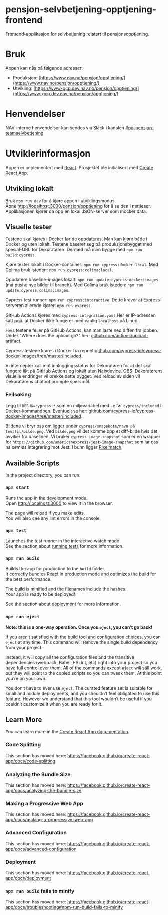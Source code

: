 # pensjon-selvbetjening-opptjening-frontend

Frontend-applikasjon for selvbetjening relatert til pensjonsopptjening.

# Bruk

Appen kan nås på følgende adresser: 
- Produksjon: [https://www.nav.no/pensjon/opptjening/](https://www.nav.no/pensjon/opptjening/)
- Utvikling: [https://www-gcp.dev.nav.no/pensjon/opptjening/](https://www-gcp.dev.nav.no/pensjon/opptjening/)

# Henvendelser

NAV-interne henvendelser kan sendes via Slack i kanalen [#po-pensjon-teamselvbetjening](https://nav-it.slack.com/archives/C014M7U1GBY).

# Utviklerinformasjon

Appen er implementert med [React](https://reactjs.org/).
Prosjektet ble initialisert med [Create React App](https://github.com/facebook/create-react-app).

## Utvikling lokalt

Bruk `npm run dev` for å kjøre appen i utviklingsmodus.<br/> 
Åpne [http://localhost:3000/pensjon/opptjening](http://localhost:3000/pensjon/opptjening) for å se den i nettleser.
Applikasjonen kjører da opp en lokal JSON-server som mocker data.

## Visuelle tester
Testene skal kjøres i Docker før de oppdateres. Man kan kjøre både i Docker og uten lokalt.
Testene baserer seg på produksjonsbygget med spesial-URL for Dekoratøren. Dermed må 
man bygge med `npm run build:cypress`.

Kjøre tester lokalt i Docker-container: `npm run cypress:docker:local`. Med Colima bruk isteden: `npm run cypress:colima:local`.

Oppdatere baseline-images lokalt: `npm run update:cypress:docker:images` (må pushe nye bilder til branch). Med Colima bruk isteden: `npm run update:cypress:colima:images`.

Cypress test runner: `npm run cypress:interactive`. Dette krever at Express-serveren allerede kjører: `npm run express`.

GitHub Actions kjøres med `cypress-integration.yaml` Her er IP-adressen satt pga. at Docker ikke fungerer med vanlig `localhost` på Linux.

Hvis testene feiler på GitHub Actions, kan man laste ned diffen fra jobben. Under "Where does the upload go?" her: [github.com/actions/upload-artifact](https://github.com/actions/upload-artifact).

Cypress-testene kjøres i Docker fra repoet [github.com/cypress-io/cypress-docker-images/tree/master/included](https://github.com/cypress-io/cypress-docker-images/tree/master/included).

Vi intercepter kall mot innloggingsstatus for Dekoratøren for at det skal fungere likt på GitHub Actions og lokalt uten Naisdevice.
OBS: Dekoratørens visuelle endringer vil brekke dette bygget. Ved reload av siden vil Dekoratørens chatbot prompte spørsmål.

### Feilsøking
Legg til `DEBUG=cypress:*` som en miljøvariabel med `-e` før `cypress/included` i Docker-kommandoen.
Eventuelt se her: [github.com/cypress-io/cypress-docker-images/tree/master/included](https://github.com/cypress-io/cypress-docker-images/tree/master/included).

Bildene vi bryr oss om ligger under `cypress/snapshots/navn på testfil/bilde.png`.
Ved `bilde.png` vil det komme opp et diff-bilde hvis det avviker fra baselinen.
Vi bruker `cypress-image-snapshot` som er en wrapper for `https://github.com/americanexpress/jest-image-snapshot`
som lar oss ha sømløs integrering mot Jest.
I bunn ligger [Pixelmatch](https://github.com/mapbox/pixelmatch).

## Available Scripts

In the project directory, you can run:

### `npm start`

Runs the app in the development mode.<br />
Open [http://localhost:3000](http://localhost:3000) to view it in the browser.

The page will reload if you make edits.<br />
You will also see any lint errors in the console.

### `npm test`

Launches the test runner in the interactive watch mode.<br />
See the section about [running tests](https://facebook.github.io/create-react-app/docs/running-tests) for more information.

### `npm run build`

Builds the app for production to the `build` folder.<br />
It correctly bundles React in production mode and optimizes the build for the best performance.

The build is minified and the filenames include the hashes.<br />
Your app is ready to be deployed!

See the section about [deployment](https://facebook.github.io/create-react-app/docs/deployment) for more information.

### `npm run eject`

**Note: this is a one-way operation. Once you `eject`, you can’t go back!**

If you aren’t satisfied with the build tool and configuration choices, you can `eject` at any time. This command will remove the single build dependency from your project.

Instead, it will copy all the configuration files and the transitive dependencies (webpack, Babel, ESLint, etc) right into your project so you have full control over them. All of the commands except `eject` will still work, but they will point to the copied scripts so you can tweak them. At this point you’re on your own.

You don’t have to ever use `eject`. The curated feature set is suitable for small and middle deployments, and you shouldn’t feel obligated to use this feature. However we understand that this tool wouldn’t be useful if you couldn’t customize it when you are ready for it.

## Learn More

You can learn more in the [Create React App documentation](https://facebook.github.io/create-react-app/docs/getting-started).

### Code Splitting

This section has moved here: https://facebook.github.io/create-react-app/docs/code-splitting

### Analyzing the Bundle Size

This section has moved here: https://facebook.github.io/create-react-app/docs/analyzing-the-bundle-size

### Making a Progressive Web App

This section has moved here: https://facebook.github.io/create-react-app/docs/making-a-progressive-web-app

### Advanced Configuration

This section has moved here: https://facebook.github.io/create-react-app/docs/advanced-configuration

### Deployment

This section has moved here: https://facebook.github.io/create-react-app/docs/deployment

### `npm run build` fails to minify

This section has moved here: https://facebook.github.io/create-react-app/docs/troubleshooting#npm-run-build-fails-to-minify
